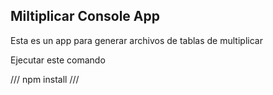 

## Miltiplicar Console App

Esta es un app para generar archivos de tablas de multiplicar

Ejecutar este comando

///
npm install
///